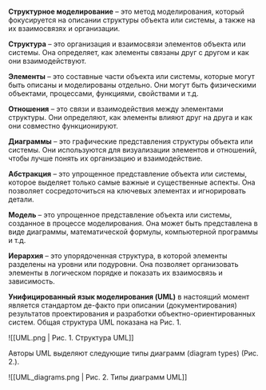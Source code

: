 **Структурное моделирование** – это метод моделирования, который фокусируется на описании структуры объекта или системы, а также на их взаимосвязях и организации.

**Структура** – это организация и взаимосвязи элементов объекта или системы. Она определяет, как элементы связаны друг с другом и как они взаимодействуют.

**Элементы** – это составные части объекта или системы, которые могут быть описаны и моделированы отдельно. Они могут быть физическими объектами, процессами, функциями, свойствами и т.д.

**Отношения** – это связи и взаимодействия между элементами структуры. Они определяют, как элементы влияют друг на друга и как они совместно функционируют.

**Диаграммы** – это графические представления структуры объекта или системы. Они используются для визуализации элементов и отношений, чтобы лучше понять их организацию и взаимодействие.

**Абстракция** – это упрощенное представление объекта или системы, которое выделяет только самые важные и существенные аспекты. Она позволяет сосредоточиться на ключевых элементах и игнорировать детали.

**Модель** – это упрощенное представление объекта или системы, созданное в процессе моделирования. Она может быть представлена в виде диаграммы, математической формулы, компьютерной программы и т.д.

**Иерархия** – это упорядоченная структура, в которой элементы разделены на уровни или подуровни. Она позволяет организовать элементы в логическом порядке и показать их взаимосвязь и зависимость.

**Унифицированный язык моделирования (UML)** в настоящий момент является стандартом де-факто при описании (документирования) результатов проектирования и разработки объектно-ориентированных систем. Общая структура UML показана на Рис. 1.

![[UML.png | Рис. 1. Структура UML]]

Авторы UML выделяют следующие типы диаграмм (diagram types) (Рис. 2.).

![[UML_diagrams.png | Рис. 2. Типы диаграмм UML]]
